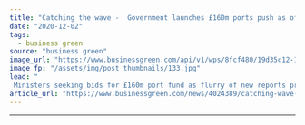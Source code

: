 ```yaml
---
title: "Catching the wave -  Government launches £160m ports push as offshore wind outlook brightens"
date: "2020-12-02"
tags: 
  - business green
source: "business green"
image_url: "https://www.businessgreen.com/api/v1/wps/8fcf480/19d35c12-11de-4282-9823-d0077c715b1a/6/Orsted-offshore-wind-185x114.jpg"
image_fp: "/assets/img/post_thumbnails/133.jpg"
lead: "
 Ministers seeking bids for £160m port fund as flurry of new reports predicts surge in offshore wind development ..."
article_url: "https://www.businessgreen.com/news/4024389/catching-wave-government-launches-gbp160m-ports-push-offshore-wind-outlook-brightens"
---
```


---
